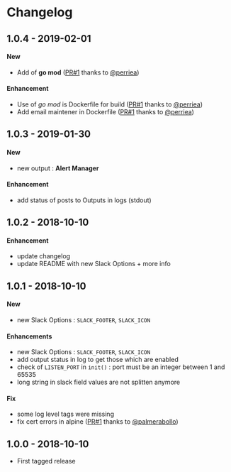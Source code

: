 # Changelog

## 1.0.4 - 2019-02-01
#### New
- Add of **go mod** ([PR#1](https://github.com/Issif/falcosidekick/pull/9) thanks to [@perriea](https://github.com/perriea))
#### Enhancement
- Use of *go mod* is Dockerfile for build ([PR#1](https://github.com/Issif/falcosidekick/pull/9) thanks to [@perriea](https://github.com/perriea))
- Add email maintener in Dockerfile ([PR#1](https://github.com/Issif/falcosidekick/pull/9) thanks to [@perriea](https://github.com/perriea))

## 1.0.3 - 2019-01-30
#### New
- new output  : **Alert Manager**
#### Enhancement
- add status of posts to Outputs in logs (stdout)

## 1.0.2 - 2018-10-10
#### Enhancement
- update changelog
- update README with new Slack Options + more info 

## 1.0.1 - 2018-10-10
#### New
- new Slack Options : `SLACK_FOOTER`, `SLACK_ICON`
#### Enhancements
- new Slack Options : `SLACK_FOOTER`, `SLACK_ICON`
- add output status in log to get those which are enabled
- check of `LISTEN_PORT` in `init()` : port must be an integer between 1 and 65535
- long string in slack field values are not splitten anymore

#### Fix
- some log level tags were missing
- fix cert errors in alpine ([PR#1](https://github.com/Issif/falcosidekick/pull/1) thanks to [@palmerabollo](https://github.com/palmerabollo))

## 1.0.0 - 2018-10-10
- First tagged release